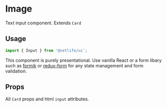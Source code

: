 # Image

Text input component. Extends `Card`

## Usage

```js
import { Input } from '@setlife/ui';
```

<!-- STORY -->

This component is purely presentational. Use vanilla React or a form libary such as [formik](https://jaredpalmer.com/formik/) or [redux-form](https://redux-form.com) for any state management and form validation.

## Props

All `Card` props and html `input` attributes.
